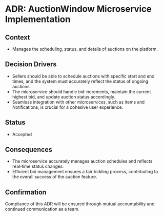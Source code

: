 # ADR: AuctionWindow Microservice Implementation

## Context
* Manages the scheduling, status, and details of auctions on the platform.

## Decision Drivers
* Sellers should be able to schedule auctions with specific start and end times, and the system must accurately reflect the status of ongoing auctions.
* The microservice should handle bid increments, maintain the current highest bid, and update auction status accordingly.
* Seamless integration with other microservices, such as Items and Notifications, is crucial for a cohesive user experience.

## Status
* Accepted

## Consequences
* The microservice accurately manages auction schedules and reflects real-time status changes.
* Efficient bid management ensures a fair bidding process, contributing to the overall success of the auction feature.

## Confirmation
Compliance of this ADR will be ensured through mutual accountability and continued communication as a team.
